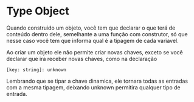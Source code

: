 # Type Object

<p>Quando construido um objeto, você tem que declarar o que terá de conteúdo dentro dele, semelhante a uma função com construtor, só que nesse caso você tem que informa qual é a tipagem de cada variavel.</p>
<p>Ao criar um objeto ele não permite criar novas chaves, exceto se você declarar que ira receber novas chaves, como na declaração </p>

```
[key: string]: unknown
```

<p>Lembrando que se tipar a chave dinamica, ele tornara todas as entradas com a mesma tipagem, deixando unknown permitira qualquer tipo de entrada.</p>
